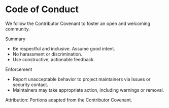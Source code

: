 # Code of Conduct

We follow the Contributor Covenant to foster an open and welcoming community.

Summary

- Be respectful and inclusive. Assume good intent.
- No harassment or discrimination.
- Use constructive, actionable feedback.

Enforcement

- Report unacceptable behavior to project maintainers via Issues or security contact.
- Maintainers may take appropriate action, including warnings or removal.

Attribution: Portions adapted from the Contributor Covenant.
